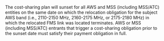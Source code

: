 The cost-sharing plan will sunset for all AWS and MSS (including MSS/ATC) entities on the same date on which the relocation obligation for the subject AWS band (i.e., 2110-2150 MHz, 2160-2175 MHz, or 2175-2180 MHz) in which the relocated FMS link was located terminates. AWS or MSS (including MSS/ATC) entrants that trigger a cost-sharing obligation prior to the sunset date must satisfy their payment obligation in full.


